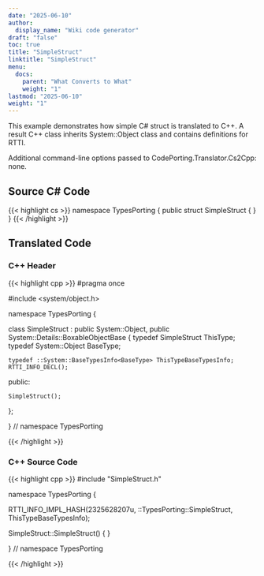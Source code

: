 ```yaml
---
date: "2025-06-10"
author:
  display_name: "Wiki code generator"
draft: "false"
toc: true
title: "SimpleStruct"
linktitle: "SimpleStruct"
menu:
  docs:
    parent: "What Converts to What"
    weight: "1"
lastmod: "2025-06-10"
weight: "1"
---
```


This example demonstrates how simple C# struct is translated to C++. A result C++ class inherits System::Object class and contains definitions for RTTI. 

Additional command-line options passed to CodePorting.Translator.Cs2Cpp: none.

## Source C# Code ##

{{< highlight cs >}}
namespace TypesPorting
{
    public struct SimpleStruct
    {
    }
}
{{< /highlight >}}

## Translated Code ##

### C++ Header ###

{{< highlight cpp >}}
#pragma once

#include <system/object.h>

namespace TypesPorting {

class SimpleStruct : public System::Object, public System::Details::BoxableObjectBase
{
    typedef SimpleStruct ThisType;
    typedef System::Object BaseType;
    
    typedef ::System::BaseTypesInfo<BaseType> ThisTypeBaseTypesInfo;
    RTTI_INFO_DECL();
    
public:

    SimpleStruct();
    
};

} // namespace TypesPorting



{{< /highlight >}}

### C++ Source Code ###

{{< highlight cpp >}}
#include "SimpleStruct.h"

namespace TypesPorting {

RTTI_INFO_IMPL_HASH(2325628207u, ::TypesPorting::SimpleStruct, ThisTypeBaseTypesInfo);

SimpleStruct::SimpleStruct()
{
}

} // namespace TypesPorting

{{< /highlight >}}
